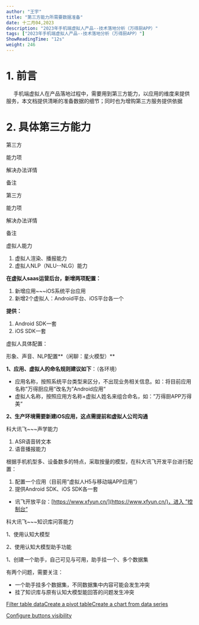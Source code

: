 ```yaml
---
author: "王宇"
title: "第三方能力所需要数据准备"
date: 十二月04,2023
description: "2023年手机端虚拟人产品--技术落地分析（万得厨APP）"
tags: ["2023年手机端虚拟人产品--技术落地分析（万得厨APP）"]
ShowReadingTime: "12s"
weight: 246
---
```

1\. 前言        
==============

     手机端虚拟人在产品落地过程中，需要用到第三方能力，以应用的维度来提供服务，本文档提供清晰的准备数据的细节；同时也为增购第三方服务提供依据

2\. 具体第三方能力
===========

第三方

能力项

解决办法详情

备注

第三方

能力项

解决办法详情

备注

虚拟人能力

1.  虚拟人渲染、播报能力
2.  虚拟人NLP（NLU--NLG）能力

**在虚拟人saas运营后台，新增两项配置：**

1.  新增应用~~~iOS系统平台应用
2.  新增2个虚拟人：Android平台、iOS平台各一个

**提供：**

1.  Android SDK一套
2.  iOS SDK一套

虚拟人具体配置：

形象、声音、NLP配置**（闲聊：星火模型）**

  

**1、应用、虚拟人的命名规则建议如下**：（各环境）

*   应用名称，按照系统平台类型来区分，不出现业务相关信息。如：将目前应用名称”万得厨应用“改名为”Android应用“
*   虚拟人名称，按照应用方名称+虚拟人姓名来组合命名，如：”万得厨APP万得美“

**2、生产环境需要新建iOS应用，这点需提前和虚拟人公司沟通**

科大讯飞~~~声学能力

1.  ASR语音转文本
2.  语音播报能力

根据手机机型多、设备数多的特点，采取按量的模型，在科大讯飞开发平台进行配置：

1.  配置一个应用（目前用“虚拟人H5与移动端APP应用”）
2.  提供Android SDK、iOS SDK各一套

*   讯飞开放平台：[https://www.xfyun.cn/](https://www.xfyun.cn/)，进入 ”控制台“

科大讯飞~~~知识库问答能力 

1、使用认知大模型

2、使用认知大模型助手功能

1、创建一个助手，自己可见与可用，助手挂一个、多个数据集

有两个问题，需要关注：

*   一个助手挂多个数据集，不同数据集中内容可能会发生冲突
*   挂了知识库与原有认知大模型能回答的问题发生冲突

  

  

  

  

[Filter table data](#)[Create a pivot table](#)[Create a chart from data series](#)

[Configure buttons visibility](/users/tfac-settings.action)